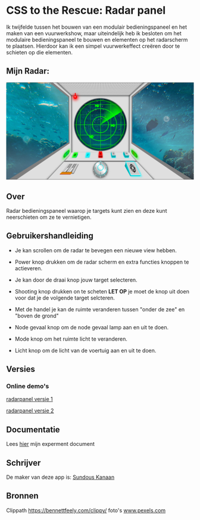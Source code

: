 # CSS to the Rescue: Radar panel

Ik twijfelde tussen het bouwen van een modulair bedieningspaneel en het maken van een vuurwerkshow, maar uiteindelijk heb ik besloten om het modulaire bedieningspaneel te bouwen en elementen op het radarscherm te plaatsen. Hierdoor kan ik een simpel vuurwerkeffect creëren door te schieten op die elementen.

## Mijn Radar:

<img src="https://github.com/SundousKanaan/Radarpanel/blob/ca1f459cc31736f3db92bd79914ff72a1626a01d/README-images/mijn-radar.png" width="900px"> 


## Over

Radar bedieningspaneel waarop je targets kunt zien en deze kunt neerschieten om ze te vernietigen.


## Gebruikershandleiding

 - Je kan scrollen om de radar te bevegen een nieuwe view hebben.
 - Power knop drukken om de radar scherm en extra functies knoppen te actieveren.
 - Je kan door de draai knop jouw target selecteren.
 - Shooting knop drukken on te scheten **LET OP** je moet de knop uit doen voor dat je de volgende target selcteren.
 - Met de handel je kan de ruimte veranderen tussen "onder de zee" en "boven de grond"
 
 - Node gevaal knop om de node gevaal lamp aan en uit te doen.
 - Mode knop om het ruimte licht te veranderen.
 - Licht knop om de licht van de voertuig aan en uit te doen.



## Versies

### Online demo's

[radarpanel versie 1](https://sundouskanaan.github.io/Radarpanel/RadarPanelV1/index.html)

[radarpanel versie 2](https://sundouskanaan.github.io/Radarpanel/RadarPanelV2/index.html)


## Documentatie
Lees [hier](https://github.com/SundousKanaan/css-to-the-rescue-2223/wiki) mijn experment document


## Schrijver
De maker van deze app is: [Sundous Kanaan](https://github.com/SundousKanaan)

## Bronnen
Clippath  https://bennettfeely.com/clippy/
foto's www.pexels.com

